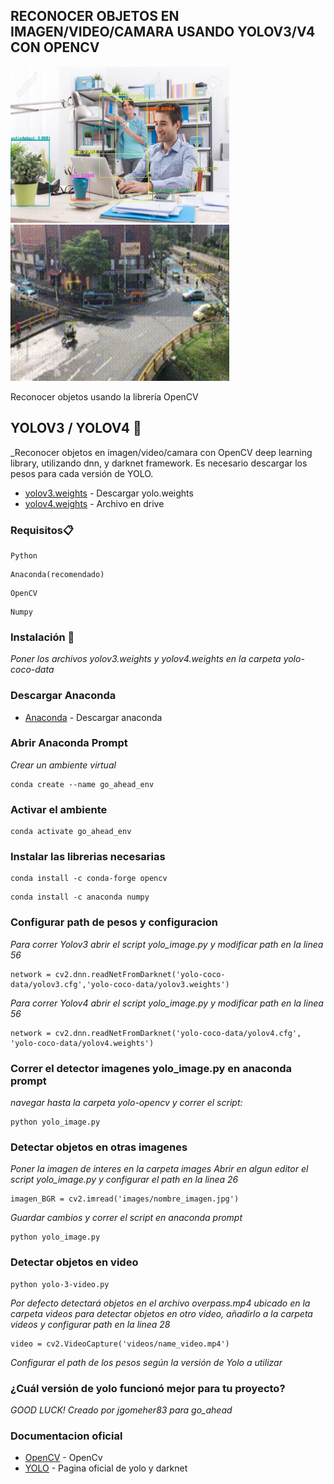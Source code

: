 ## RECONOCER OBJETOS EN IMAGEN/VIDEO/CAMARA USANDO YOLOV3/V4 CON OPENCV
<img src="detecciones/deteccion_oficina.png" width="350" height="250" />  <img src="gif/bloggif_5f24d1b132d54.gif" width="350" height="250" />




Reconocer objetos usando la librería OpenCV
## YOLOV3 / YOLOV4 🚀
_Reconocer objetos en imagen/video/camara con OpenCV deep learning library, utilizando dnn, y darknet framework.
Es necesario descargar los pesos para cada versión de YOLO.
* [yolov3.weights](https://pjreddie.com/darknet/yolo) - Descargar yolo.weights
* [yolov4.weights](https://drive.google.com/file/d/1-_-Nwz1RwQqZglKqg-E-04lhWM1RvsaN/view?usp=sharing) - Archivo en drive
### Requisitos📋
```
Python
```
```
Anaconda(recomendado)
```
```
OpenCV
```
```
Numpy
```
### Instalación 🔧
_Poner los archivos yolov3.weights y yolov4.weights en la carpeta yolo-coco-data_

### Descargar Anaconda
* [Anaconda](https://www.anaconda.com/products/individual) - Descargar anaconda

### Abrir Anaconda Prompt
_Crear un ambiente virtual_
```
conda create --name go_ahead_env
```
### Activar el ambiente
```
conda activate go_ahead_env
```
### Instalar las librerias necesarias
```
conda install -c conda-forge opencv
```
```
conda install -c anaconda numpy
```
### Configurar path de pesos y configuracion
_Para correr Yolov3 abrir el script yolo_image.py y modificar path en la linea 56_
```
network = cv2.dnn.readNetFromDarknet('yolo-coco-data/yolov3.cfg','yolo-coco-data/yolov3.weights')
```
_Para correr Yolov4 abrir el script yolo_image.py y modificar path en la linea 56_
```
network = cv2.dnn.readNetFromDarknet('yolo-coco-data/yolov4.cfg', 'yolo-coco-data/yolov4.weights')
```
### Correr el detector imagenes yolo_image.py en anaconda prompt
_navegar hasta la carpeta yolo-opencv y correr el script:_
```
python yolo_image.py
```
### Detectar objetos en otras imagenes
_Poner la imagen de interes en la carpeta images_
_Abrir en algun editor el script yolo_image.py y configurar el path en la linea 26_
```
imagen_BGR = cv2.imread('images/nombre_imagen.jpg')
```
_Guardar cambios y correr el script en anaconda prompt_
```
python yolo_image.py
```
### Detectar objetos en video
```
python yolo-3-video.py
```
_Por defecto detectará objetos en el archivo overpass.mp4 ubicado en la carpeta videos
para detectar objetos en otro video, añadirlo a la carpeta videos y configurar path en la linea 28_
```
video = cv2.VideoCapture('videos/name_video.mp4')
```
_Configurar el path de los pesos según la versión de Yolo a utilizar_

### ¿Cuál versión de yolo funcionó mejor para tu proyecto?

_GOOD LUCK! Creado por jgomeher83 para go_ahead_

### Documentacion oficial
* [OpenCV](https://opencv.org/) - OpenCv
* [YOLO](https://pjreddie.com/darknet/yolo/) - Pagina oficial de yolo y darknet
